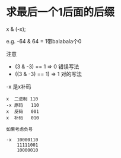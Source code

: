 # 求最后一个1后面的后缀

x & (-x);

e.g. -64 & 64 = 1带balabala个0

注意 
* (3 & -3) == 1 => 0     错误写法
* ((3 & -3) == 1) => 1   对的写法

-x 是x补码

```
x  二进制 110
-x 原码   110
x  反码   001
x  补码   010

如果考虑负号

-x  10000110
    11111001
    10000010
```